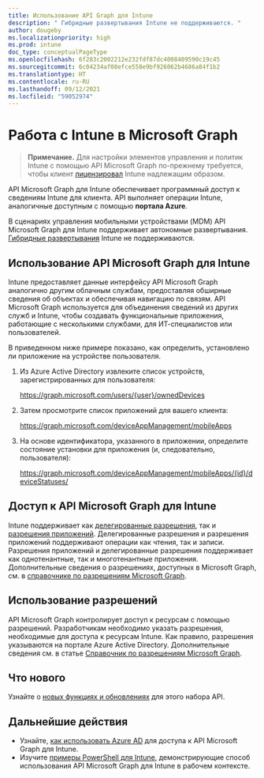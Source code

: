```yaml
---
title: Использование API Graph для Intune
description: " Гибридные развертывания Intune не поддерживаются. "
author: dougeby
ms.localizationpriority: high
ms.prod: intune
doc_type: conceptualPageType
ms.openlocfilehash: 6f283c2002212e232fdf87dc4008409590c19c45
ms.sourcegitcommit: 6c04234af08efce558e9bf926062b4686a84f1b2
ms.translationtype: HT
ms.contentlocale: ru-RU
ms.lasthandoff: 09/12/2021
ms.locfileid: "59052974"
---
```

# <a name="working-with-intune-in-microsoft-graph"></a>Работа с Intune в Microsoft Graph  

> **Примечание.** Для настройки элементов управления и политик Intune с помощью API Microsoft Graph по-прежнему требуется, чтобы клиент [лицензировал](https://www.microsoft.com/cloud-platform/microsoft-intune-pricing) Intune надлежащим образом.

API Microsoft Graph для Intune обеспечивает программный доступ к сведениям Intune для клиента. API выполняет операции Intune, аналогичные доступным с помощью **портала Azure**.  

В сценариях управления мобильными устройствами (MDM) API Microsoft Graph для Intune поддерживает автономные развертывания. [Гибридные развертывания](/sccm/mdm/understand/choose-between-standalone-intune-and-hybrid-mobile-device-management) Intune не поддерживаются. 

## <a name="using-the-microsoft-graph-api-for-intune"></a>Использование API Microsoft Graph для Intune

Intune предоставляет данные интерфейсу API Microsoft Graph аналогично другим облачным службам, предоставляя обширные сведения об объектах и обеспечивая навигацию по связям.  API Microsoft Graph используется для объединения сведений из других служб и Intune, чтобы создавать функциональные приложения, работающие с несколькими службами, для ИТ-специалистов или пользователей.     

В приведенном ниже примере показано, как определить, установлено ли приложение на устройстве пользователя. 

1. Из Azure Active Directory извлеките список устройств, зарегистрированных для пользователя: 

    https://graph.microsoft.com/users/{user}/ownedDevices 

2. Затем просмотрите список приложений для вашего клиента: 

    https://graph.microsoft.com/deviceAppManagement/mobileApps  

3. На основе идентификатора, указанного в приложении, определите состояние установки для приложения (и, следовательно, пользователя):

    https://graph.microsoft.com/deviceAppManagement/mobileApps/{id}/deviceStatuses/

## <a name="accessing-the-microsoft-graph-api-for-intune"></a>Доступ к API Microsoft Graph для Intune

Intune поддерживает как [делегированные разрешения](/graph/auth-v2-user), так и [разрешения приложений](/graph/auth-v2-service). Делегированные разрешения и разрешения приложений поддерживают операции как чтения, так и записи. Разрешения приложений и делегированные разрешения поддерживает как однотенантные, так и многотенантные приложения. Дополнительные сведения о разрешениях, доступных в Microsoft Graph, см. в [справочнике по разрешениям Microsoft Graph](/graph/permissions-reference).

## <a name="using-permissions"></a>Использование разрешений

API Microsoft Graph контролирует доступ к ресурсам с помощью разрешений. Разработчикам необходимо указать разрешения, необходимые для доступа к ресурсам Intune. Как правило, разрешения указываются на портале Azure Active Directory. Дополнительные сведения см. в статье [Справочник по разрешениям Microsoft Graph](/graph/permissions-reference).

## <a name="whats-new"></a>Что нового
Узнайте о [новых функциях и обновлениях](/graph/whats-new-overview) для этого набора API.

## <a name="next-steps"></a>Дальнейшие действия

- Узнайте, [как использовать Azure AD](/intune/intune-graph-apis) для доступа к API Microsoft Graph для Intune.  
- Изучите [примеры PowerShell для Intune](https://github.com/microsoftgraph/powershell-intune-samples), демонстрирующие способ использования API Microsoft Graph для Intune в рабочем контексте.

